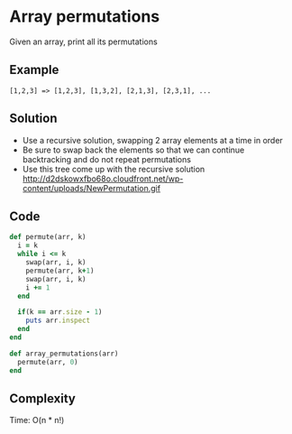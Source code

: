 # Array permutations
Given an array, print all its permutations

## Example
```
[1,2,3] => [1,2,3], [1,3,2], [2,1,3], [2,3,1], ...
```

## Solution
- Use a recursive solution, swapping 2 array elements at a time in order
- Be sure to swap back the elements so that we can continue backtracking
  and do not repeat permutations
- Use this tree come up with the recursive solution http://d2dskowxfbo68o.cloudfront.net/wp-content/uploads/NewPermutation.gif

## Code
```ruby
def permute(arr, k)
  i = k
  while i <= k
    swap(arr, i, k)
    permute(arr, k+1)
    swap(arr, i, k)
    i += 1
  end

  if(k == arr.size - 1)
    puts arr.inspect
  end
end

def array_permutations(arr)
  permute(arr, 0)
end
```

## Complexity
Time: O(n * n!)
